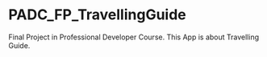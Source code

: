 # PADC_FP_TravellingGuide
Final Project in Professional Developer Course. This App is about Travelling Guide.
